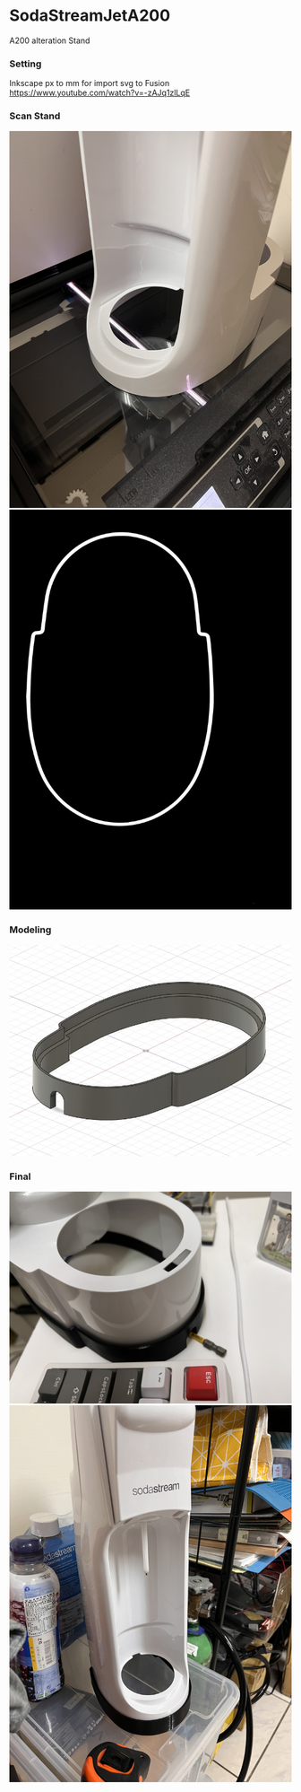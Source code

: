 # SodaStreamJetA200
A200 alteration Stand
### Setting
Inkscape px to mm for import svg to Fusion   
https://www.youtube.com/watch?v=-zAJq1zlLqE
### Scan Stand
![Image](https://github.com/tomoffice/SodaStreamJetA200/blob/main/S__15475029.jpg)  
![Image](https://github.com/tomoffice/SodaStreamJetA200/blob/main/img004.jpg) 
### Modeling
![Image](https://github.com/tomoffice/SodaStreamJetA200/blob/main/1688019386199.jpg) 
### Final
![Image](https://github.com/tomoffice/SodaStreamJetA200/blob/main/S__15475081.jpg) 
![Image](https://github.com/tomoffice/SodaStreamJetA200/blob/main/S__15475083.jpg) 
 
